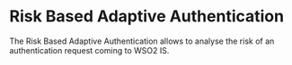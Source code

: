 # Risk Based Adaptive Authentication

The Risk Based Adaptive Authentication allows to analyse the risk of an authentication request coming to WSO2 IS.
